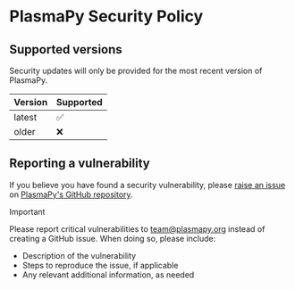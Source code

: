 # PlasmaPy Security Policy

## Supported versions

Security updates will only be provided for the most recent version of PlasmaPy.

| Version | Supported |
| ------- | --------- |
| latest  | ✅        |
| older   | ❌        |

## Reporting a vulnerability

If you believe you have found a security vulnerability, please [raise an issue] on [PlasmaPy's GitHub repository].

> [!IMPORTANT]
> Please report critical vulnerabilities to team@plasmapy.org instead of creating a GitHub issue.
> When doing so, please include:
>
> - Description of the vulnerability
> - Steps to reproduce the issue, if applicable
> - Any relevant additional information, as needed

[plasmapy's github repository]: https://github.com/PlasmaPy/PlasmaPy
[raise an issue]: https://github.com/PlasmaPy/PlasmaPy/issues/new/choose
